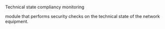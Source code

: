 Technical state compliancy monitoring

module that performs security checks on the technical state of the network equipment.
